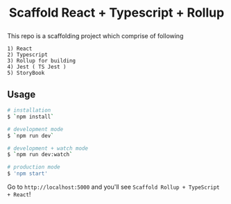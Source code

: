 

# <p align="center">Scaffold React + Typescript + Rollup</p>

This repo is a scaffolding project which comprise of following

    1) React
    2) Typescript
    3) Rollup for building
    4) Jest ( TS Jest )
    5) StoryBook

## Usage

```zsh
# installation
$ `npm install`

# development mode
$ `npm run dev`

# development + watch mode
$ `npm run dev:watch`

# production mode
$ 'npm start'
```

Go to `http://localhost:5000` and you'll see `Scaffold Rollup + TypeScript + React`!

